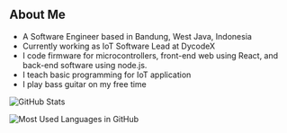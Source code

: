 
## About Me

* A Software Engineer based in Bandung, West Java, Indonesia
* Currently working as IoT Software Lead at DycodeX
* I code firmware for microcontrollers, front-end web using React, and back-end software using node.js.
* I teach basic programming for IoT application
* I play bass guitar on my free time


![GitHub Stats](https://github-readme-stats.vercel.app/api?username=alwint3r&show_icons=true&theme=react)

![Most Used Languages in GitHub](https://github-readme-stats.anuraghazra1.vercel.app/api/top-langs/?username=alwint3r&layout=compact&theme=react)
